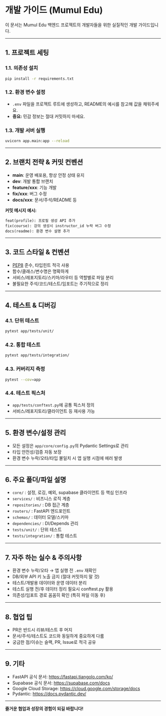 # 개발 가이드 (Mumul Edu)

이 문서는 Mumul Edu 백엔드 프로젝트의 개발자들을 위한 실질적인 개발 가이드입니다.

---

## 1. 프로젝트 세팅

### 1.1. 의존성 설치
```bash
pip install -r requirements.txt
```

### 1.2. 환경 변수 설정
- `.env` 파일을 프로젝트 루트에 생성하고, README의 예시를 참고해 값을 채워주세요.
- **중요:** 민감 정보는 절대 커밋하지 마세요.

### 1.3. 개발 서버 실행
```bash
uvicorn app.main:app --reload
```

---

## 2. 브랜치 전략 & 커밋 컨벤션

- **main**: 운영 배포용, 항상 안정 상태 유지
- **dev**: 개발 통합 브랜치
- **feature/xxx**: 기능 개발
- **fix/xxx**: 버그 수정
- **docs/xxx**: 문서/주석/README 등

**커밋 메시지 예시:**
```
feat(profile): 프로필 생성 API 추가
fix(course): 강의 생성시 instructor_id 누락 버그 수정
docs(readme): 환경 변수 설명 추가
```

---

## 3. 코드 스타일 & 컨벤션

- [PEP8](https://www.python.org/dev/peps/pep-0008/) 준수, 타입힌트 적극 사용
- 함수/클래스/변수명은 명확하게
- 서비스/레포지토리/스키마/라우터 등 역할별로 파일 분리
- 불필요한 주석/코드/테스트/임포트는 주기적으로 정리

---

## 4. 테스트 & 디버깅

### 4.1. 단위 테스트
```bash
pytest app/tests/unit/
```

### 4.2. 통합 테스트
```bash
pytest app/tests/integration/
```

### 4.3. 커버리지 측정
```bash
pytest --cov=app
```

### 4.4. 테스트 픽스처
- `app/tests/conftest.py`에 공통 픽스처 정의
- 서비스/레포지토리/클라이언트 등 재사용 가능

---

## 5. 환경 변수/설정 관리
- 모든 설정은 `app/core/config.py`의 Pydantic Settings로 관리
- 타입 안전성/검증 자동 보장
- 환경 변수 누락/오타/타입 불일치 시 앱 실행 시점에 에러 발생

---

## 6. 주요 폴더/파일 설명

- `core/` : 설정, 로깅, 예외, supabase 클라이언트 등 핵심 인프라
- `services/` : 비즈니스 로직 계층
- `repositories/` : DB 접근 계층
- `routers/` : FastAPI 엔드포인트
- `schemas/` : 데이터 모델/스키마
- `dependencies/` : DI/Depends 관리
- `tests/unit/` : 단위 테스트
- `tests/integration/` : 통합 테스트

---

## 7. 자주 하는 실수 & 주의사항

- 환경 변수 누락/오타 → 앱 실행 전 `.env` 재확인
- DB/외부 API 키 노출 금지 (절대 커밋하지 말 것)
- 테스트/개발용 데이터와 운영 데이터 분리
- 테스트 실행 전/후 데이터 정리 필요시 conftest.py 활용
- 의존성/임포트 경로 꼼꼼히 확인 (특히 파일 이동 후)

---

## 8. 협업 팁

- PR은 반드시 리뷰/테스트 후 머지
- 문서/주석/테스트도 코드와 동일하게 중요하게 다룸
- 궁금한 점/이슈는 슬랙, PR, Issue로 적극 공유

---

## 9. 기타

- FastAPI 공식 문서: https://fastapi.tiangolo.com/ko/
- Supabase 공식 문서: https://supabase.com/docs
- Google Cloud Storage: https://cloud.google.com/storage/docs
- Pydantic: https://docs.pydantic.dev/

---

**즐거운 협업과 성장의 경험이 되길 바랍니다!** 
